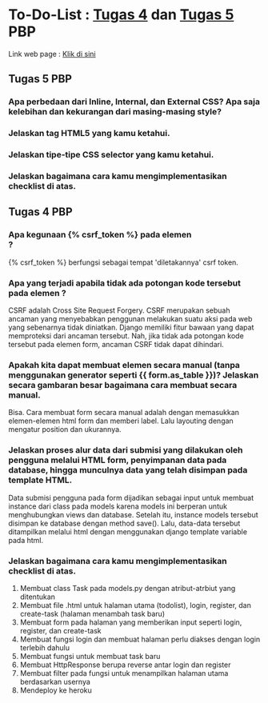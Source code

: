 # To-Do-List : [Tugas 4](#tugas-4-pbp) dan [Tugas 5](#tugas-5-pbp) PBP
Link web page : [Klik di sini](https://labdivany.herokuapp.com/todolist/)<br>

## Tugas 5 PBP

### Apa perbedaan dari Inline, Internal, dan External CSS? Apa saja kelebihan dan kekurangan dari masing-masing style?

### Jelaskan tag HTML5 yang kamu ketahui.

### Jelaskan tipe-tipe CSS selector yang kamu ketahui.

### Jelaskan bagaimana cara kamu mengimplementasikan checklist di atas.

## Tugas 4 PBP

### Apa kegunaan {% csrf_token %} pada elemen <form>? 
{% csrf_token %} berfungsi sebagai tempat 'diletakannya' csrf token.<br>

### Apa yang terjadi apabila tidak ada potongan kode tersebut pada elemen <form>?
CSRF adalah Cross Site Request Forgery. CSRF merupakan sebuah ancaman yang menyebabkan penggunan melakukan suatu aksi pada web yang sebenarnya tidak diniatkan. Django memiliki fitur bawaan yang dapat memproteksi dari ancaman tersebut. Nah, jika tidak ada potongan kode tersebut pada elemen form, ancaman CSRF tidak dapat dihindari.<br>

### Apakah kita dapat membuat elemen <form> secara manual (tanpa menggunakan generator seperti {{ form.as_table }})? Jelaskan secara gambaran besar bagaimana cara membuat <form> secara manual.
Bisa. Cara membuat form secara manual adalah dengan memasukkan elemen-elemen html form dan memberi label. Lalu layouting dengan mengatur position dan ukurannya.<br>

### Jelaskan proses alur data dari submisi yang dilakukan oleh pengguna melalui HTML form, penyimpanan data pada database, hingga munculnya data yang telah disimpan pada template HTML.
Data submisi pengguna pada form dijadikan sebagai input untuk membuat instance dari class pada models karena models ini berperan untuk menghubungkan views dan database. Setelah itu, instance models tersebut disimpan ke database dengan method save(). Lalu, data-data tersebut ditampilkan melalui html dengan menggunakan django template variable pada html.<br>

### Jelaskan bagaimana cara kamu mengimplementasikan checklist di atas.
1. Membuat class Task pada models.py dengan atribut-atrbiut yang ditentukan
2. Membuat file .html untuk halaman utama (todolist), login, register, dan create-task (halaman menambah task baru)
3. Membuat form pada halaman yang memberikan input seperti login, register, dan create-task
4. Membuat fungsi login dan membuat halaman perlu diakses dengan login terlebih dahulu
5. Membuat fungsi untuk membuat task baru
6. Membuat HttpResponse berupa reverse antar login dan register
7. Membuat filter pada fungsi untuk menampilkan halaman utama berdasarkan usernya
8. Mendeploy ke heroku
